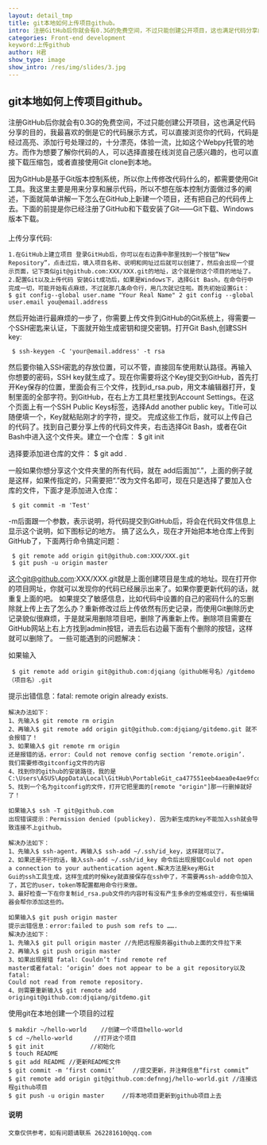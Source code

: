 ```yaml
---
layout: detail_tmp
title: git本地如何上传项目github。
intro: 注册GitHub后你就会有0.3G的免费空间，不过只能创建公开项目，这也满足代码分享的目的，我最喜欢的倒是它的代码展示方式，可以直接浏览你的代码，代码是经过高亮、添加行号处理过的，十分漂亮，体验一流，比如这个Webpy托管的地方。而作为想要了解你代码的人，可以选择直接在线浏览自己感兴趣的，也可以直接下载压缩包，或者直接使用Git clone到本地。
categories: Front-end development
keyword:上传github
author: H君
show_type: image
show_intro: /res/img/slides/3.jpg
---
```



git本地如何上传项目github。
-------------

注册GitHub后你就会有0.3G的免费空间，不过只能创建公开项目，这也满足代码分享的目的，我最喜欢的倒是它的代码展示方式，可以直接浏览你的代码，代码是经过高亮、添加行号处理过的，十分漂亮，体验一流，比如这个Webpy托管的地方。而作为想要了解你代码的人，可以选择直接在线浏览自己感兴趣的，也可以直接下载压缩包，或者直接使用Git clone到本地。

因为GitHub是基于Git版本控制系统，所以你上传修改代码什么的，都需要使用Git工具。我这里主要是用来分享和展示代码，所以不想在版本控制方面做过多的阐述，下面就简单讲解一下怎么在GitHub上新建一个项目，还有把自己的代码传上去。下面的前提是你已经注册了GitHub和下载安装了Git——Git下载、Windows版本下载。

#### <i class="icon-pencil"></i>

上传分享代码:

	1.在GitHub上建立项目 登录GitHub后，你可以在右边靠中那里找到一个按钮“New Repository”，点击过后，填入项目名称、说明和网址过后就可以创建了，然后会出现一个提示页面，记下类似git@github.com:XXX/XXX.git的地址，这个就是你这个项目的地址了。
    2.配置Git以及上传代码 安装Git成功后，如果是Windows下，选择Git Bash，在命令行中完成一切，可能开始有点麻烦，不过就那几条命令行，用几次就记住啦。首先初始设置Git： 
	$ git config--global user.name "Your Real Name" 2 git config --global user.email you@email.address

然后开始进行最麻烦的一步了，你需要上传文件到GitHub的Git系统上，得需要一个SSH密匙来认证，下面就开始生成密钥和提交密钥。打开Git Bash,创建SSH key:

	 $ ssh-keygen -C 'your@email.address' -t rsa

然后要你输入SSH密匙的存放位置，可以不管，直接回车使用默认路径。再输入你想要的密码，SSH key就生成了。现在你需要将这个Key提交到GitHub，首先打开Key保存的位置，里面会有三个文件，找到id_rsa.pub，用文本编辑器打开，复制里面的全部字符。到GitHub，在右上方工具栏里找到Account Settings。在这个页面上有一个SSH Public Keys标签，选择Add another public key。Title可以随便填一个，Key就粘贴刚才的字符，提交。
完成这些工作后，就可以上传自己的代码了。找到自己要分享上传的代码文件夹，右击选择Git Bash，或者在Git Bash中进入这个文件夹。建立一个仓库：
	$ git init

选择要添加进仓库的文件：
	$ git add .

一般如果你想分享这个文件夹里的所有代码，就在 add后面加“.”，上面的例子就是这样，如果传指定的，只需要把“.”改为文件名即可，现在只是选择了要加入仓库的文件，下面才是添加进入仓库：

	 $ git commit -m 'Test'

-m后面跟一个参数，表示说明，将代码提交到GitHub后，将会在代码文件信息上显示这个说明，如下图标记的地方。
搞了这么久，现在才开始把本地仓库上传到GitHub了，下面两行命令搞定问题：

	 $ git remote add origin git@github.com:XXX/XXX.git 
	 $ git push -u origin master

这个git@github.com:XXX/XXX.git就是上面创建项目是生成的地址。现在打开你的项目网址，你就可以发现你的代码已经展示出来了。如果你要更新代码的话，就重复上面的吧。
如果提交了敏感信息，比如代码中设置的自己的密码什么的忘删除就上传上去了怎么办？重新修改过后上传依然有历史记录，而使用Git删除历史记录貌似很麻烦，于是就采用删除项目吧，删除了再重新上传。删除项目需要在GitHub网站上右上方找到admin按钮，进去后右边最下面有个删除的按钮，这样就可以删除了。
一些可能遇到的问题解决：

 如果输入

	 $ git remote add origin git@github.com:djqiang（github帐号名）/gitdemo（项目名）.git
提示出错信息：fatal: remote origin already exists.


	解决办法如下： 
	1、先输入$ git remote rm origin 
	2、再输入$ git remote add origin git@github.com:djqiang/gitdemo.git 就不会报错了！ 
 	3、如果输入$ git remote rm origin 
	还是报错的话，error: Could not remove config section ‘remote.origin’.
	我们需要修改gitconfig文件的内容
	4、找到你的github的安装路径，我的是C:\Users\ASUS\AppData\Local\GitHub\PortableGit_ca477551eeb4aea0e4ae9fcd3358bd96720bb5c8\etc
	5、找到一个名为gitconfig的文件，打开它把里面的[remote "origin"]那一行删掉就好了！

	如果输入$ ssh -T git@github.com
	出现错误提示：Permission denied (publickey). 因为新生成的key不能加入ssh就会导致连接不上github。

	解决办法如下： 
	1、先输入$ ssh-agent，再输入$ ssh-add ~/.ssh/id_key，这样就可以了。
	2、如果还是不行的话，输入ssh-add ~/.ssh/id_key 命令后出现报错Could not open a connection to your authentication agent.解决方法是key用Git
	Gui的ssh工具生成，这样生成的时候key就直接保存在ssh中了，不需要再ssh-add命令加入了，其它的user，token等配置都用命令行来做。
	3、最好检查一下在你复制id_rsa.pub文件的内容时有没有产生多余的空格或空行，有些编辑器会帮你添加这些的。

	如果输入$ git push origin master
	提示出错信息：error:failed to push som refs to …….
	解决办法如下： 
	1、先输入$ git pull origin master //先把远程服务器github上面的文件拉下来 
	2、再输入$ git push origin master 
	3、如果出现报错 fatal: Couldn’t find remote ref
	master或者fatal: ‘origin’ does not appear to be a git repository以及fatal:
	Could not read from remote repository. 
	4、则需要重新输入$ git remote add
	origingit@github.com:djqiang/gitdemo.git 

使用git在本地创建一个项目的过程 

	$ makdir ~/hello-world    //创建一个项目hello-world 
	$ cd ~/hello-world      //打开这个项目 
	$ git init             //初始化 
	$ touch README 
	$ git add README //更新README文件 
	$ git commit -m ‘first commit’     //提交更新，并注释信息“first commit” 
	$ git remote add origin git@github.com:defnngj/hello-world.git //连接远程github项目 
	$ git push -u origin master     //将本地项目更新到github项目上去

#### <i class="icon-pencil"></i>说明

	文章仅供参考，如有问题请联系 262281610@qq.com
